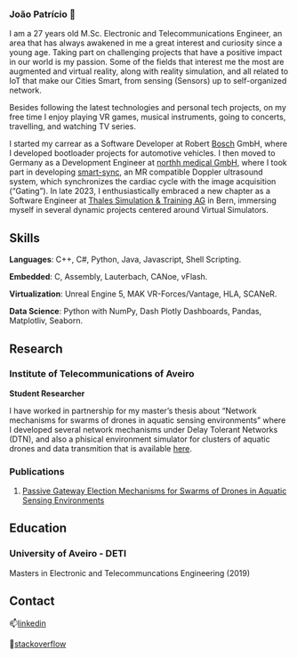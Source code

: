 ### João Patrício 👋

I am a 27 years old M.Sc. Electronic and Telecommunications Engineer, an area that has always awakened in me a great interest and curiosity since a young age. 
Taking part on challenging projects that have a positive impact in our world is my passion. 
Some of the fields that interest me the most are augmented and virtual reality, along with reality simulation, and all related to IoT that make our Cities Smart, from sensing (Sensors) up to self-organized network.

Besides following the latest technologies and personal tech projects, on my free time I enjoy playing VR games, musical instruments, going to concerts, travelling, and watching TV series.

I started my carrear as a Software Developer at Robert [Bosch](https://www.bosch.com/) GmbH, where I developed bootloader projects for automotive vehicles.
I then moved to Germany as a Development Engineer at [northh medical GmbH](northh.de), where I took part in developing [smart-sync](https://www.northh.de/product), an MR compatible Doppler ultrasound system, which synchronizes the cardiac cycle with the image acquisition (“Gating”). 
In late 2023, I enthusiastically embraced a new chapter as a Software Engineer at [Thales Simulation & Training AG](https://www.thalesgroup.com/en/markets/specific-solutions/training-simulation) in Bern, immersing myself in several dynamic projects centered around Virtual Simulators.

## Skills
**Languages**: C++, C#, Python, Java, Javascript, Shell Scripting.

**Embedded**: C, Assembly, Lauterbach, CANoe, vFlash.

**Virtualization**: Unreal Engine 5, MAK VR-Forces/Vantage, HLA, SCANeR.

**Data Science**: Python with NumPy,  Dash Plotly Dashboards, Pandas, Matplotliv, Seaborn.

## Research

### Institute of Telecommunications of Aveiro
**Student Researcher**

I have worked in partnership for my master’s thesis about
“Network mechanisms for swarms of drones in aquatic sensing
environments” where I developed several network mechanisms under Delay Tolerant Networks (DTN), and also a phisical environment simulator for clusters of aquatic drones and data transmition that is available [here](https://github.com/joaobcpatricio/OPAQS).

### Publications
1. [Passive Gateway Election Mechanisms for Swarms of Drones in Aquatic Sensing Environments](https://ieeexplore.ieee.org/document/9239468)

## Education
### University of Aveiro - DETI
Masters in Electronic and Telecommuncations Engineering (2019)

## Contact
<!--### University of Aveiro - DETI -->
📫[linkedin](https://www.linkedin.com/in/joaobcpatricio/)

👯[stackoverflow](https://stackoverflow.com/users/11299409/jo%c3%a3o-p)

<!--
**joaobcpatricio/joaobcpatricio** is a ✨ _special_ ✨ repository because its `README.md` (this file) appears on your GitHub profile.

Here are some ideas to get you started:

- 🔭 I’m currently working on ...
- 🌱 I’m currently learning ...
- 👯 I’m looking to collaborate on ...
- 🤔 I’m looking for help with ...
- 💬 Ask me about ...
- 📫 How to reach me: ...
- 😄 Pronouns: ...
- ⚡ Fun fact: ...
-->
